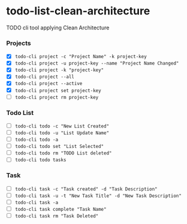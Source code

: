 # todo-list-clean-architecture
TODO cli tool applying Clean Architecture

### Projects
- [x] `todo-cli project -c "Project Name" -k project-key`
- [x] `todo-cli project -u project-key --name "Project Name Changed"`
- [x] `todo-cli project -k "project-key"`
- [x] `todo-cli project --all`
- [x] `todo-cli project --active`
- [x] `todo-cli project set project-key`
- [ ] `todo-cli project rm project-key`

### Todo List
- [ ] `todo-cli todo -c "New List Created"`
- [ ] `todo-cli todo -u "List Update Name"`
- [ ] `todo-cli todo -a`
- [ ] `todo-cli todo set "List Selected"`
- [ ] `todo-cli todo rm "TODO List deleted"`
- [ ] `todo-cli todo tasks`

### Task
- [ ] `todo-cli task -c "Task created" -d "Task Description"`
- [ ] `todo-cli task -u -t "New Task Title" -d "New Task Description"`
- [ ] `todo-cli task -a`
- [ ] `todo-cli task complete "Task Name"`
- [ ] `todo-cli task rm "Task Deleted"`
